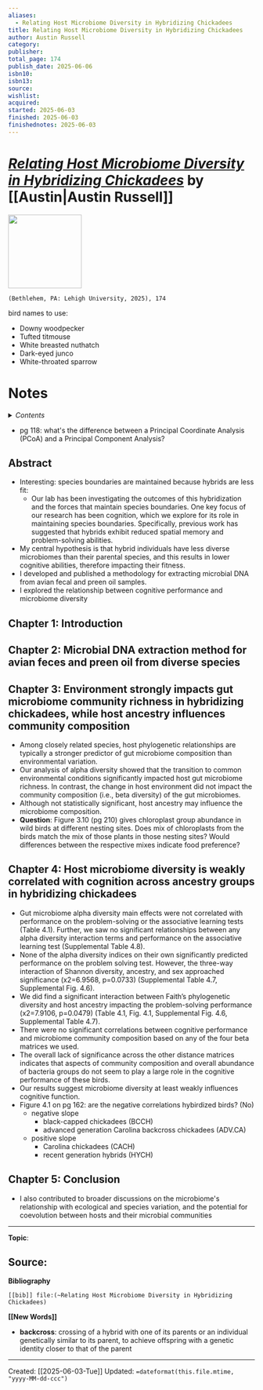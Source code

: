 ```yaml
---
aliases:
  - Relating Host Microbiome Diversity in Hybridizing Chickadees
title: Relating Host Microbiome Diversity in Hybridizing Chickadees
author: Austin Russell
category: 
publisher: 
total_page: 174
publish_date: 2025-06-06
isbn10: 
isbn13: 
source: 
wishlist: 
acquired: 
started: 2025-06-03
finished: 2025-06-03
finishednotes: 2025-06-03
---
```

  
# [*Relating Host Microbiome Diversity in Hybridizing Chickadees*]() by [[Austin|Austin Russell]]

<img src="" width=150>

`(Bethlehem, PA: Lehigh University, 2025), 174`

bird names to use: 
- Downy woodpecker
- Tufted titmouse
- White breasted nuthatch
- Dark-eyed junco
- White-throated sparrow

# Notes

<details>
 <summary><i>Contents</i></summary>
<!-- MarkdownTOC autolink="true" -->

- [Abstract](#abstract)
- [Chapter 1: Introduction](#chapter-1-introduction)
- [Chapter 2: Microbial DNA extraction method for avian feces and preen oil from diverse species](#chapter-2-microbial-dna-extraction-method-for-avian-feces-and-preen-oil-from-diverse-species)
- [Chapter 3: Environment strongly impacts gut microbiome community richness in hybridizing chickadees, while host ancestry influences community composition](#chapter-3-environment-strongly-impacts-gut-microbiome-community-richness-in-hybridizing-chickadees-while-host-ancestry-influences-community-composition)
- [Chapter 4: Host microbiome diversity is weakly correlated with cognition across ancestry groups in hybridizing chickadees](#chapter-4-host-microbiome-diversity-is-weakly-correlated-with-cognition-across-ancestry-groups-in-hybridizing-chickadees)
- [Chapter 5: Conclusion](#chapter-5-conclusion)

<!-- /MarkdownTOC -->
</details>


- pg 118: what's the difference between a Principal Coordinate Analysis (PCoA) and a Principal Component Analysis? 

## Abstract 
- Interesting: species boundaries are maintained because hybrids are less fit:
    - Our lab has been investigating the outcomes of this hybridization and the forces that maintain species boundaries. One key focus of our research has been cognition, which we explore for its role in maintaining species boundaries. Specifically, previous work has suggested that hybrids exhibit reduced spatial memory and problem-solving abilities.
- My central hypothesis is that hybrid individuals have less diverse microbiomes than their parental species, and this results in lower cognitive abilities, therefore impacting their fitness.
- I developed and published a methodology for extracting microbial DNA from avian fecal and preen oil samples.
- I explored the relationship between cognitive performance and microbiome diversity


## Chapter 1: Introduction



## Chapter 2: Microbial DNA extraction method for avian feces and preen oil from diverse species



## Chapter 3: Environment strongly impacts gut microbiome community richness in hybridizing chickadees, while host ancestry influences community composition
- Among closely related species, host phylogenetic relationships are typically a stronger predictor of gut microbiome composition than environmental variation.
- Our analysis of alpha diversity showed that the transition to common environmental conditions significantly impacted host gut microbiome richness. In contrast, the change in host environment did not impact the community composition (i.e., beta diversity) of the gut microbiomes.
-  Although not statistically significant, host ancestry may influence the microbiome composition.
- **Question**: Figure 3.10 (pg 210) gives chloroplast group abundance in wild birds at different nesting sites. Does mix of chloroplasts from the birds match the mix of those plants in those nesting sites? Would differences between the respective mixes indicate food preference? 

## Chapter 4: Host microbiome diversity is weakly correlated with cognition across ancestry groups in hybridizing chickadees
- Gut microbiome alpha diversity main effects were not correlated with performance on the problem-solving or the associative learning tests (Table 4.1). Further, we saw no significant relationships between any alpha diversity interaction terms and performance on the associative learning test (Supplemental Table 4.8).
- None of the alpha diversity indices on their own significantly predicted performance on the problem solving test. However, the three-way interaction of Shannon diversity, ancestry, and sex approached significance (x2=6.9568, p=0.0733) (Supplemental Table 4.7, Supplemental Fig. 4.6).
- We did find a significant interaction between Faith’s phylogenetic diversity and host ancestry impacting the problem-solving performance (x2=7.9106, p=0.0479) (Table 4.1, Fig. 4.1, Supplemental Fig. 4.6, Supplemental Table 4.7). 
- There were no significant correlations between cognitive performance and microbiome community composition based on any of the four beta matrices we used.
- The overall lack of significance across the other distance matrices indicates that aspects of community composition and overall abundance of bacteria groups do not seem to play a large role in the cognitive performance of these birds.
- Our results suggest microbiome diversity at least weakly influences cognitive function. 
- Figure 4.1 on pg 162: are the negative correlations hybirdized birds? (No)
    - negative slope 
        - black-capped chickadees (BCCH)
        - advanced generation Carolina backcross chickadees (ADV.CA)
    - positive slope 
        - Carolina chickadees (CACH)
        - recent generation hybrids (HYCH)


## Chapter 5: Conclusion
- I also contributed to broader discussions on the microbiome's relationship with ecological and species variation, and the potential for coevolution between hosts and their microbial communities



--- 
**Topic**: 

**Source**: 
- 

**Bibliography**

```query
[[bib]] file:(~Relating Host Microbiome Diversity in Hybridizing Chickadees)
```
 

**[[New Words]]**

- **backcross**: crossing of a hybrid with one of its parents or an individual genetically similar to its parent, to achieve offspring with a genetic identity closer to that of the parent

---
Created: [[2025-06-03-Tue]]
Updated: `=dateformat(this.file.mtime, "yyyy-MM-dd-ccc")`
